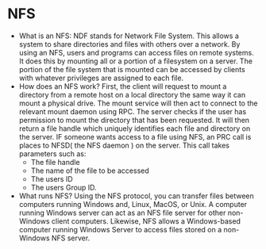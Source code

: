 # NFS

- What is an NFS:
  NDF stands for Network File System. This allows a system to share directories and files with others over a network.
  By using an NFS, users and programs can access files on remote systems. It does this by mounting all or a portion of a filesystem on a server.
  The portion of the file system that is mounted can be accessed by clients with whatever privileges are assigned to each file.
- How does an NFS work?
  First, the client will request to mount a directory from a remote host on a local directory the same way it can mount a physical drive. The mount service will then act to connect to the relevant mount daemon using RPC.
  The server checks if the user has permission to mount the directory that has been requested. It will then return a file handle which uniquely identifies each file and directory on the server.
  IF someone wants access to a file using NFS, an PRC call is places to NFSD( the NFS daemon ) on the server.
  This call takes parameters such as:
  - The file handle
  - The name of the file to be accessed
  - The users ID
  - The users Group ID.
- What runs NFS?
  Using the NFS protocol, you can transfer files between computers running Windows and, Linux, MacOS, or Unix.
  A computer running Windows server can act as an NFS file server for other non-Windows client computers. Likewise, NFS allows a Windows-based computer running Windows Server to access files stored on a non-Windows NFS server.
